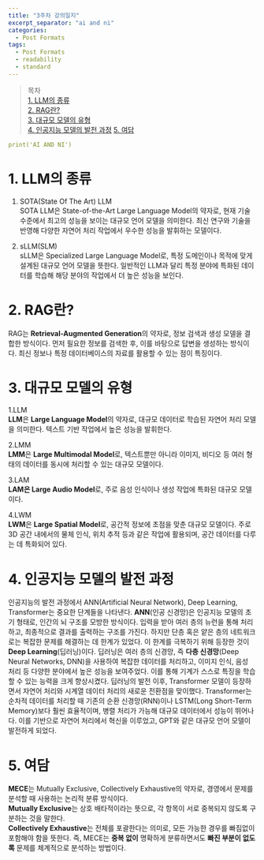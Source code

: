 ```yaml
---
title: "3주차 강의일지"
excerpt_separator: "ai and ni"
categories:
  - Post Formats
tags:
  - Post Formats
  - readability
  - standard
---
```


> 목차  
> [1. LLM의 종류](#1-llm의-종류)  
> [2. RAG란?](#2-rag란)  
> [3. 대규모 모델의 유형](#3-대규모-모델의-유형)  
> [4. 인공지능 모델의 발전 과정](#4-인공지능-모델의-발전-과정)
> [5. 여담](#5-여담)   


```yaml
print('AI AND NI')
```
  
# 1. LLM의 종류
  1. SOTA(State Of The Art) LLM  
  SOTA LLM은 State-of-the-Art Large Language Model의 약자로, 현재 기술 수준에서 최고의 성능을 보이는 대규모 언어 모델을 의미한다. 최신 연구와 기술을 반영해 다양한 자연어 처리 작업에서 우수한 성능을 발휘하는 모델이다.
 
  2. sLLM(SLM)  
  sLLM은 Specialized Large Language Model로, 특정 도메인이나 목적에 맞게 설계된 대규모 언어 모델을 뜻한다. 일반적인 LLM과 달리 특정 분야에 특화된 데이터를 학습해 해당 분야의 작업에서 더 높은 성능을 보인다.

# 2. RAG란?
  RAG는 **Retrieval-Augmented Generation**의 약자로, 정보 검색과 생성 모델을 결합한 방식이다. 먼저 필요한 정보를 검색한 후, 이를 바탕으로 답변을 생성하는 방식이다. 최신 정보나 특정 데이터베이스의 자료를 활용할 수 있는 점이 특징이다.


# 3. 대규모 모델의 유형
  1.LLM  
  **LLM**은 **Large Language Model**의 약자로, 대규모 데이터로 학습된 자연어 처리 모델을 의미한다. 텍스트 기반 작업에서 높은 성능을 발휘한다.  
  
  2.LMM  
  **LMM**은 **Large Multimodal Model**로, 텍스트뿐만 아니라 이미지, 비디오 등 여러 형태의 데이터를 동시에 처리할 수 있는 대규모 모델이다.  
  
  3.LAM  
  **LAM은 Large Audio Model**로, 주로 음성 인식이나 생성 작업에 특화된 대규모 모델이다.  
  
  4.LWM  
  **LWM**은 **Large Spatial Model**로, 공간적 정보에 초점을 맞춘 대규모 모델이다. 주로 3D 공간 내에서의 물체 인식, 위치 추적 등과 같은 작업에 활용되며, 공간 데이터를 다루는 데 특화되어 있다.  

# 4. 인공지능 모델의 발전 과정
인공지능의 발전 과정에서 ANN(Artificial Neural Network), Deep Learning, Transformer는 중요한 단계들을 나타낸다.
**ANN**(인공 신경망)은 인공지능 모델의 초기 형태로, 인간의 뇌 구조를 모방한 방식이다. 입력을 받아 여러 층의 뉴런을 통해 처리하고, 최종적으로 결과를 출력하는 구조를 가진다. 하지만 단층 혹은 얕은 층의 네트워크로는 복잡한 문제를 해결하는 데 한계가 있었다.
이 한계를 극복하기 위해 등장한 것이 **Deep Learning**(딥러닝)이다. 딥러닝은 여러 층의 신경망, 즉 **다층 신경망**(Deep Neural Networks, DNN)을 사용하여 복잡한 데이터를 처리하고, 이미지 인식, 음성 처리 등 다양한 분야에서 높은 성능을 보여주었다. 이를 통해 기계가 스스로 특징을 학습할 수 있는 능력을 크게 향상시켰다.
딥러닝의 발전 이후, Transformer 모델이 등장하면서 자연어 처리와 시계열 데이터 처리의 새로운 전환점을 맞이했다. Transformer는 순차적 데이터를 처리할 때 기존의 순환 신경망(RNN)이나 LSTM(Long Short-Term Memory)보다 훨씬 효율적이며, 병렬 처리가 가능해 대규모 데이터에서 성능이 뛰어나다. 이를 기반으로 자연어 처리에서 혁신을 이루었고, GPT와 같은 대규모 언어 모델이 발전하게 되었다.

# 5. 여담
**MECE**는 Mutually Exclusive, Collectively Exhaustive의 약자로, 경영에서 문제를 분석할 때 사용하는 논리적 분류 방식이다.  
**Mutually Exclusive**는 상호 배타적이라는 뜻으로, 각 항목이 서로 중복되지 않도록 구분하는 것을 말한다.  
**Collectively Exhaustive**는 전체를 포괄한다는 의미로, 모든 가능한 경우를 빠짐없이 포함해야 함을 뜻한다. 즉, MECE는 **중복 없이** 명확하게 분류하면서도 **빠진 부분이 없도록** 문제를 체계적으로 분석하는 방법이다.

